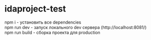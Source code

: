 # idaproject-test
npm i - установить все dependencies  
npm run dev - запуск локального dev сервера (http://localhost:8081/)  
npm run build - сборка проекта для production  
